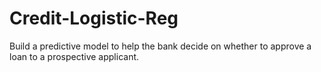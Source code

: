 # Credit-Logistic-Reg
Build a predictive model to help the bank decide on whether to approve a loan to a prospective applicant.
